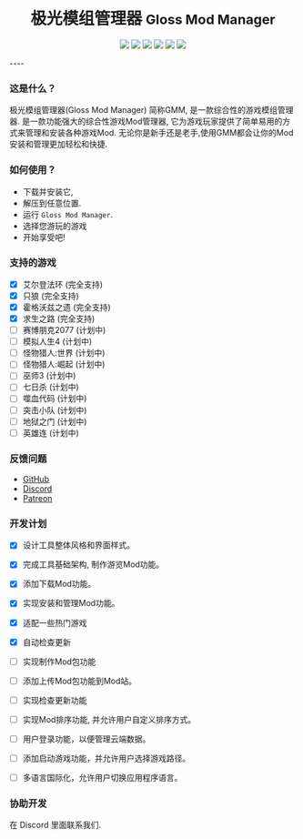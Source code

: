 # <center>极光模组管理器 <small>Gloss Mod Manager </small> </center>

<center> 

![][license] ![][author] ![][Electron] ![][vue] ![][vuetify] [![][GitHub]](https://github.com/GlossMod/Gloss-Mod-Manager)
</center> 
---- 

### 这是什么？
极光模组管理器(Gloss Mod Manager) 简称GMM, 是一款综合性的游戏模组管理器.
是一款功能强大的综合性游戏Mod管理器, 它为游戏玩家提供了简单易用的方式来管理和安装各种游戏Mod.
无论你是新手还是老手,使用GMM都会让你的Mod安装和管理更加轻松和快捷.

### 如何使用？
- 下载并安装它,
- 解压到任意位置.
- 运行 `Gloss Mod Manager`.
- 选择您游玩的游戏
- 开始享受吧!

### 支持的游戏
- [x] 艾尔登法环 (完全支持)
- [x] 只狼 (完全支持)
- [x] 霍格沃兹之遗 (完全支持)
- [x] 求生之路 (完全支持)
- [ ] 赛博朋克2077 (计划中)
- [ ] 模拟人生4 (计划中)
- [ ] 怪物猎人:世界 (计划中)
- [ ] 怪物猎人:崛起 (计划中)
- [ ] 巫师3 (计划中)
- [ ] 七日杀 (计划中)
- [ ] 噬血代码 (计划中)
- [ ] 突击小队 (计划中)
- [ ] 地狱之门 (计划中)
- [ ] 英雄连 (计划中)

### 反馈问题

- [GitHub](https://github.com/GlossMod)
- [Discord](https://discord.gg/TF46tu7Upw)
- [Patreon](https://www.patreon.com/GlossModManager)


### 开发计划
- [x] 设计工具整体风格和界面样式。
- [x] 完成工具基础架构, 制作游览Mod功能。
- [x] 添加下载Mod功能。
- [x] 实现安装和管理Mod功能。
- [x] 适配一些热门游戏
- [x] 自动检查更新

- [ ] 实现制作Mod包功能
- [ ] 添加上传Mod包功能到Mod站。
- [ ] 实现检查更新功能
- [ ] 实现Mod排序功能, 并允许用户自定义排序方式。

- [ ] 用户登录功能，以便管理云端数据。
- [ ] 添加启动游戏功能，并允许用户选择游戏路径。
- [ ] 多语言国际化，允许用户切换应用程序语言。


### 协助开发
在 Discord 里面联系我们.

[license]:https://p.aoe.top/shields/github/license/GlossMod/Gloss-Mod-Manager.svg
[author]: https://p.aoe.top/shields/badge/作者-小莫-blue?logo=Cloudera
[Electron]: https://p.aoe.top/shields/badge/Electron-22.0.3-47848F?logo=electron
[vue]: https://p.aoe.top/shields/badge/Vue3-3.2.45-4FC08D?logo=vuedotjs
[vuetify]: https://p.aoe.top/shields/badge/Vuetify-3.1.15-1867C0?logo=vuetify
[pinia]: https://p.aoe.top/shields/badge/pinia-2.0.30-1867C0?logo=vuetify
[typescript]: https://p.aoe.top/shields/badge/TypeScript-5.0.4-3178C6?logo=typescript
[GitHub]: https://p.aoe.top/shields/github/stars/GlossMod/Gloss-Mod-Manager.svg?style=social&label=Stars
